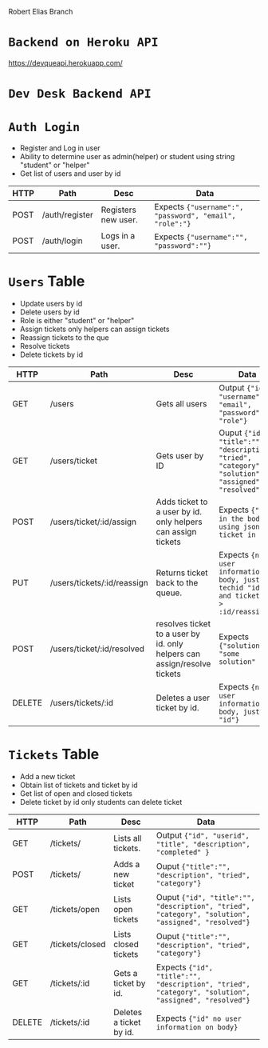 Robert Elias Branch

# `Backend on Heroku API`
https://devqueapi.herokuapp.com/


# `Dev Desk Backend API` 


# `Auth Login`

- Register and Log in user
- Ability to determine user as admin(helper) or student using string "student" or "helper"
- Get list of users and user by id

| HTTP | Path               | Desc                                   | Data|
|-|-|-|-|
| POST | /auth/register | Registers new user. | Expects `{"username":", "password", "email", "role":"}`|
| POST | /auth/login    | Logs in a user.   |  Expects `{"username":"", "password":""}`|

# `Users` Table

- Update users by id
- Delete users by id
- Role is either "student" or "helper"
- Assign tickets only helpers can assign tickets
- Reassign tickets to the que
- Resolve tickets
- Delete tickets by id

| HTTP | Path               | Desc                                   | Data|
|-|-|-|-|
| GET | /users            | Gets all users     |  Output `{"id", "username":"", "email", "password", "role"}`|
| GET | /users/ticket      | Gets user by ID    | Ouput `{"id", "title":"", "description", "tried", "category", "solution", "assigned", "resolved"}`|
| POST| /users/ticket/:id/assign | Adds ticket to a user by id. only helpers can assign tickets  |  Expects `{"id"} in the body using json and ticket in :id`|
| PUT | /users/tickets/:id/reassign    | Returns ticket back to the queue.   |   Expects `{no user information on body, just techid "id" and ticket 7 -> :id/reassign}`|
| POST| /users/ticket/:id/resolved | resolves ticket to a user by id. only helpers can assign/resolve tickets  |  Expects `{"solution": "some solution" }`
| DELETE | /users/tickets/:id | Deletes a user ticket by id.   |  Expects `{no user information on body, just "id"}`|

# `Tickets` Table

- Add a new ticket
- Obtain list of tickets and ticket by id
- Get list of open and closed tickets
- Delete ticket by id only students can delete ticket

| HTTP | Path               | Desc                                   | Data|
|-|-|-|-|
| GET | /tickets/ | Lists all tickets.   |  Output `{"id", "userid", "title", "description", "completed" }`|
| POST | /tickets/      | Adds a new ticket    |Ouput `{"title":"", "description", "tried", "category"}`|
| GET | /tickets/open      | Lists open tickets    |Ouput `{"id", "title":"", "description", "tried", "category", "solution", "assigned", "resolved"}`|
| GET | /tickets/closed      | Lists closed tickets    |Ouput `{"title":"", "description", "tried", "category"}`|
| GET | /tickets/:id    | Gets a ticket by id.   |  Expects `{"id", "title":"", "description", "tried", "category", "solution", "assigned", "resolved"}`|
| DELETE | /tickets/:id | Deletes a ticket by id.   |  Expects `{"id" no user information on body}`|
